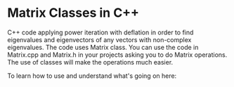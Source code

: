 # Matrix Classes in C++
C++ code applying power iteration with deflation in order to find eigenvalues and eigenvectors of any vectors with non-complex eigenvalues. The code uses Matrix class.
You can use the code in Matrix.cpp and Matrix.h in your projects asking you to do Matrix operations. The use of classes will make the operations much easier.

To learn how to use and understand what's going on here:
<script src="https://gist.github.com/LearnRope/810d6823372bb848c81f.js"></script>
